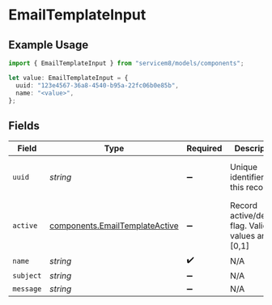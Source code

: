 # EmailTemplateInput

## Example Usage

```typescript
import { EmailTemplateInput } from "servicem8/models/components";

let value: EmailTemplateInput = {
  uuid: "123e4567-36a8-4540-b95a-22fc06b0e85b",
  name: "<value>",
};
```

## Fields

| Field                                                                            | Type                                                                             | Required                                                                         | Description                                                                      | Example                                                                          |
| -------------------------------------------------------------------------------- | -------------------------------------------------------------------------------- | -------------------------------------------------------------------------------- | -------------------------------------------------------------------------------- | -------------------------------------------------------------------------------- |
| `uuid`                                                                           | *string*                                                                         | :heavy_minus_sign:                                                               | Unique identifier for this record                                                | 123e4567-36a8-4540-b95a-22fc06b0e85b                                             |
| `active`                                                                         | [components.EmailTemplateActive](../../models/components/emailtemplateactive.md) | :heavy_minus_sign:                                                               | Record active/deleted flag.  Valid values are [0,1]                              |                                                                                  |
| `name`                                                                           | *string*                                                                         | :heavy_check_mark:                                                               | N/A                                                                              |                                                                                  |
| `subject`                                                                        | *string*                                                                         | :heavy_minus_sign:                                                               | N/A                                                                              |                                                                                  |
| `message`                                                                        | *string*                                                                         | :heavy_minus_sign:                                                               | N/A                                                                              |                                                                                  |